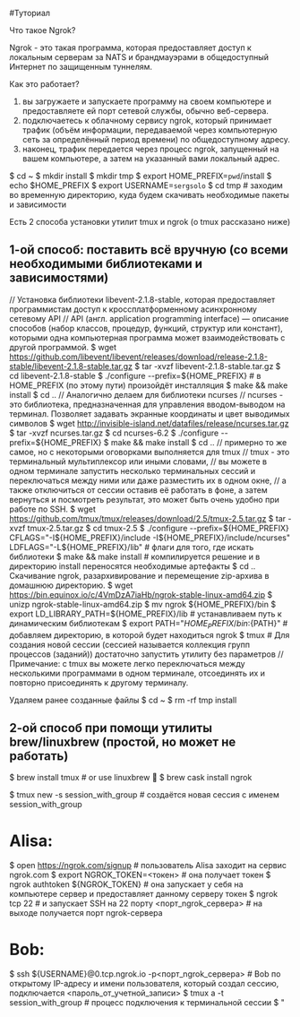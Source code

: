 #Туториал 

Что такое Ngrok?

Ngrok - это такая программа, которая предоставляет доступ к локальным серверам за NATS и брандмауэрами в общедоступный Интернет по защищенным туннелям.

Как это работает?

1. вы загружаете и запускаете программу на своем компьютере и предоставляете ей порт сетевой службы, обычно веб-сервера.
2. подключаетесь к облачному сервису ngrok, который принимает трафик (объём информации, передаваемой через компьютерную сеть за определённый период времени) по общедоступному адресу.
3. наконец, трафик передается через процесс ngrok, запущенный на вашем компьютере, а затем на указанный вами локальный адрес.

$ cd ~
$ mkdir install
$ mkdir tmp
$ export HOME_PREFIX=`pwd`/install
$ echo $HOME_PREFIX
$ export USERNAME=`sergsolo`
$ cd tmp # заходим во временную директорию, куда будем скачивать необходимые пакеты и зависимости

Есть 2 способа установки утилит tmux и ngrok (о tmux рассказано ниже)
## 1-ой способ: поставить всё вручную (со всеми необходимыми библиотеками и зависимостями) 

// Установка библиотеки libevent-2.1.8-stable, которая предоставляет программистам доступ к кроссплатформенному асинхронному сетевому API 
// API (англ. application programming interface) — описание способов (набор классов, процедур, функций, структур или констант), которыми одна компьютерная программа может взаимодействовать с другой программой. 
$ wget https://github.com/libevent/libevent/releases/download/release-2.1.8-stable/libevent-2.1.8-stable.tar.gz
$ tar -xvzf libevent-2.1.8-stable.tar.gz
$ cd libevent-2.1.8-stable
$ ./configure --prefix=${HOME_PREFIX} # в HOME_PREFIX (по этому пути) произойдёт инсталляция
$ make && make install
$ cd ..
// Аналогично делаем для библиотеки ncurses 
// ncurses - это библиотека, предназначенная для управления вводом-выводом на терминал. Позволяет задавать экранные координаты и цвет выводимых символов 
$ wget http://invisible-island.net/datafiles/release/ncurses.tar.gz
$ tar -xvzf ncurses.tar.gz
$ cd ncurses-6.2
$ ./configure --prefix=${HOME_PREFIX}
$ make && make install
$ cd ..
// примерно то же самое, но с некоторыми оговорками выполняется для tmux
// tmux - это терминальный мультиплексор или иными словами, 
// вы можете в одном терминале запустить несколько терминальных сессий и переключаться между ними или даже разместить их в одном окне, 
// а также отключиться от сессии оставив её работать в фоне, а затем вернуться и посмотреть результат, это может быть очень удобно при работе по SSH. 
$ wget https://github.com/tmux/tmux/releases/download/2.5/tmux-2.5.tar.gz
$ tar -xvzf tmux-2.5.tar.gz
$ cd tmux-2.5
$ ./configure --prefix=${HOME_PREFIX} CFLAGS="-I${HOME_PREFIX}/include -I${HOME_PREFIX}/include/ncurses" LDFLAGS="-L${HOME_PREFIX}/lib" # флаги для того, где искать библиотеки
$ make && make install # компилируется решение и в директорию install переносятся необходимые артефакты
$ cd ..
Скачивание ngrok, разархивирование и перемещение zip-архива в домашнюю директорию.
$ wget https://bin.equinox.io/c/4VmDzA7iaHb/ngrok-stable-linux-amd64.zip
$ unizp ngrok-stable-linux-amd64.zip
$ mv ngrok ${HOME_PREFIX}/bin
$ export LD_LIBRARY_PATH=${HOME_PREFIX}/lib # устанавливаем путь к динамическим библиотекам
$ export PATH="${HOME_PREFIX}/bin:${PATH}" # добавляем директорию, в которой будет находиться ngrok
$ tmux # Для создания новой сессии (сессией называется коллекция групп процессов (заданий)) достаточно запустить утилиту без параметров
// Примечание: c tmux вы можете легко переключаться между несколькими программами в одном терминале, отсоединять их и повторно присоединять к другому терминалу.

Удаляем ранее созданные файлы
$ cd ~
$ rm -rf tmp install

## 2-ой способ при помощи утилиты brew/linuxbrew (простой, но может не работать)

$ brew install tmux # or use linuxbrew 🎉 
$ brew cask install ngrok 

$ tmux new -s session_with_group # создаётся новая сессия с именем session_with_group 
# Alisa:
$ open https://ngrok.com/signup # пользователь Alisa заходит на сервис ngrok.com
$ export NGROK_TOKEN=<токен> # она получает токен
$ ngrok authtoken ${NGROK_TOKEN} # она запускает у себя на компьютере сервер и предоставляет данному серверу токен
$ ngrok tcp 22 # и запускает SSH на 22 порту
<порт_ngrok_сервера> # на выходе получается порт ngrok-сервера
# Bob:
$ ssh ${USERNAME}@0.tcp.ngrok.io -p<порт_ngrok_сервера> # Bob по открытому IP-адресу и имени пользователя, который создал сессию, подключается
<пароль_от_учетной_записи>
$ tmux a -t session_with_group # процесс подключения к терминальной сессии
$ <C-B>"


